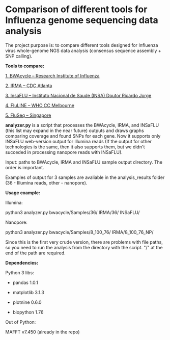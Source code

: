 # Comparison of different tools for Influenza genome sequencing data analysis

The project purpose is:
to compare different tools designed for Influenza virus whole-genome NGS data analysis (consensus sequence assembly + SNP calling).

**Tools to compare:**

[1. BWAcycle – Research Institute of Influenza](https://github.com/Molecular-virology-lab/bwacycle)

[2. IRMA – CDC Atlanta](https://wonder.cdc.gov/amd/flu/irma/)

[3. InsaFLU – Instituto Nacional de Saude (INSA) Doutor Ricardo Jorge](https://github.com/INSaFLU/INSaFLU)

[4. FluLINE – WHO CC Melbourne](https://github.com/UmaSangumathi/FluLINE)

[5. FluSeq – Singapore](https://github.com/hkailee/FluSeq)


**analyzer.py** is a script that processes the BWAcycle, IRMA, and INSaFLU (this list may expand in the near future) outputs  and draws graphs comparing coverage and found SNPs for each gene. Now it supports only INSaFLU web-version output for Illumina reads (If the output for other technologies is the same, then it also supports them, but we didn't succeded in processing nanopore reads with INSaFLU).

Input: paths to BWAcycle, IRMA and INSaFLU sample output directory. The order is important.

Examples of output for 3 samples are avaliable in the analysis_results folder (36 - Illumina reads, other - nanopore).

**Usage example:**

Illumina:

python3 analyzer.py bwacycle/Samples/36/ IRMA/36/ INSaFLU/

Nanopore:

python3 analyzer.py bwacycle/Samples/8_100_76/ IRMA/8_100_76_NP/

Since this is the first very crude version, there are problems with file paths, so you need to run the analysis from the directory with the script. "/" at the end of the path are required.

**Dependencies:**

Python 3 libs:

- pandas 1.0.1

- matplotlib 3.1.3

- plotnine 0.6.0

- biopython 1.76

Out of Python:

MAFFT v7.450 (already in the repo)



